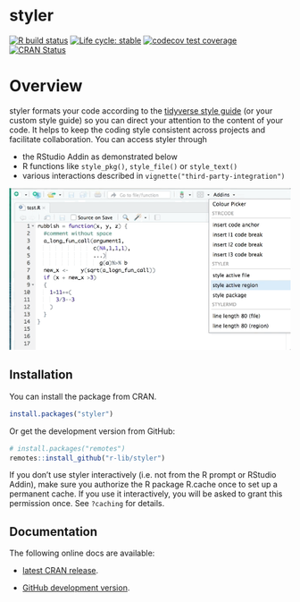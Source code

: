 
<!-- README.md is generated from README.Rmd. Please edit that file -->

# styler

<!-- badges: start -->

[![R build
status](https://github.com/r-lib/styler/workflows/R-CMD-check/badge.svg)](https://github.com/r-lib/styler/actions)
[![Life cycle:
stable](https://img.shields.io/badge/lifecycle-stable-brightgreen.svg)](https://www.tidyverse.org/lifecycle/#stable)
[![codecov test
coverage](https://codecov.io/gh/r-lib/styler/branch/master/graph/badge.svg)](https://codecov.io/gh/r-lib/styler)
[![CRAN
Status](https://www.r-pkg.org/badges/version/styler)](https://cran.r-project.org/package=styler)
<!-- badges: end -->

# Overview

styler formats your code according to the [tidyverse style
guide](https://style.tidyverse.org) (or your custom style guide) so you
can direct your attention to the content of your code. It helps to keep
the coding style consistent across projects and facilitate
collaboration. You can access styler through

-   the RStudio Addin as demonstrated below
-   R functions like `style_pkg()`, `style_file()` or `style_text()`
-   various interactions described in
    `vignette("third-party-integration")`

<img src="https://raw.githubusercontent.com/lorenzwalthert/some_raw_data/master/styler_0.1.gif" width="650px" />

## Installation

You can install the package from CRAN.

``` r
install.packages("styler")
```

Or get the development version from GitHub:

``` r
# install.packages("remotes")
remotes::install_github("r-lib/styler")
```

If you don’t use styler interactively (i.e. not from the R prompt or
RStudio Addin), make sure you authorize the R package R.cache once to
set up a permanent cache. If you use it interactively, you will be asked
to grant this permission once. See `?caching` for details.

## Documentation

The following online docs are available:

-   [latest CRAN release](https://styler.r-lib.org).

-   [GitHub development version](https://styler.r-lib.org/dev).
